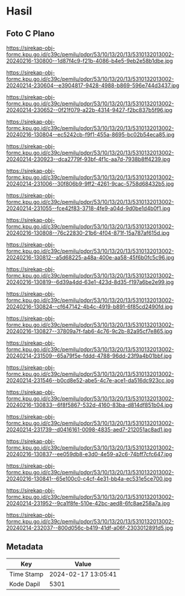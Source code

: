 # Hasil

## Foto C Plano

https://sirekap-obj-formc.kpu.go.id/c39c/pemilu/pdpr/53/10/13/20/13/5310132013002-20240216-130800--1d87f4c9-f21b-4086-b4e5-9eb2e58b1dbe.jpg

https://sirekap-obj-formc.kpu.go.id/c39c/pemilu/pdpr/53/10/13/20/13/5310132013002-20240214-230604--e3904817-9428-4988-b869-596e744d3437.jpg

https://sirekap-obj-formc.kpu.go.id/c39c/pemilu/pdpr/53/10/13/20/13/5310132013002-20240214-230652--0f21f079-a22b-4314-9427-f2bc837b5f96.jpg

https://sirekap-obj-formc.kpu.go.id/c39c/pemilu/pdpr/53/10/13/20/13/5310132013002-20240216-130804--ec5242cb-f9f1-455a-8695-bc02b54eca85.jpg

https://sirekap-obj-formc.kpu.go.id/c39c/pemilu/pdpr/53/10/13/20/13/5310132013002-20240214-230923--dca2779f-93bf-4f1c-aa7d-7938b8ff4239.jpg

https://sirekap-obj-formc.kpu.go.id/c39c/pemilu/pdpr/53/10/13/20/13/5310132013002-20240214-231006--30f806b9-9ff2-4261-9cac-5758d68432b5.jpg

https://sirekap-obj-formc.kpu.go.id/c39c/pemilu/pdpr/53/10/13/20/13/5310132013002-20240214-231055--fce42f83-3718-4fe9-a04d-9d0be1d4b0f1.jpg

https://sirekap-obj-formc.kpu.go.id/c39c/pemilu/pdpr/53/10/13/20/13/5310132013002-20240216-130808--76c22830-21b6-4f04-871f-15a787af615d.jpg

https://sirekap-obj-formc.kpu.go.id/c39c/pemilu/pdpr/53/10/13/20/13/5310132013002-20240216-130812--a5d68225-a48a-400e-aa58-45f6b0fc5c96.jpg

https://sirekap-obj-formc.kpu.go.id/c39c/pemilu/pdpr/53/10/13/20/13/5310132013002-20240216-130819--6d39a4dd-63e1-423d-8d35-f197a6be2e99.jpg

https://sirekap-obj-formc.kpu.go.id/c39c/pemilu/pdpr/53/10/13/20/13/5310132013002-20240216-130824--cf647142-4b4c-4919-b891-6f85cd2490fd.jpg

https://sirekap-obj-formc.kpu.go.id/c39c/pemilu/pdpr/53/10/13/20/13/5310132013002-20240216-130827--37809a7f-fab6-4c76-9c2b-82a95cf7e865.jpg

https://sirekap-obj-formc.kpu.go.id/c39c/pemilu/pdpr/53/10/13/20/13/5310132013002-20240214-231509--65a79f5e-fddd-4788-96dd-23f9a4b01bbf.jpg

https://sirekap-obj-formc.kpu.go.id/c39c/pemilu/pdpr/53/10/13/20/13/5310132013002-20240214-231546--b0cd8e52-abe5-4c7e-ace1-da516dc923cc.jpg

https://sirekap-obj-formc.kpu.go.id/c39c/pemilu/pdpr/53/10/13/20/13/5310132013002-20240216-130833--6f8f5867-532d-4160-83ba-d814df851b04.jpg

https://sirekap-obj-formc.kpu.go.id/c39c/pemilu/pdpr/53/10/13/20/13/5310132013002-20240214-231739--d0416161-0098-4835-aed7-212051ac8ad1.jpg

https://sirekap-obj-formc.kpu.go.id/c39c/pemilu/pdpr/53/10/13/20/13/5310132013002-20240216-130837--ee059db8-e3d0-4e59-a2c6-74bff7cfc647.jpg

https://sirekap-obj-formc.kpu.go.id/c39c/pemilu/pdpr/53/10/13/20/13/5310132013002-20240216-130841--65e100c0-c4cf-4e31-bb4a-ec531e5ce700.jpg

https://sirekap-obj-formc.kpu.go.id/c39c/pemilu/pdpr/53/10/13/20/13/5310132013002-20240214-231952--9ca1f8fe-510e-42bc-aed8-6fc8ae258a7a.jpg

https://sirekap-obj-formc.kpu.go.id/c39c/pemilu/pdpr/53/10/13/20/13/5310132013002-20240214-232037--800d056c-b419-41df-a06f-2303012891d5.jpg


## Metadata

| Key        | Value               |
| ---------- | ------------------- |
| Time Stamp | 2024-02-17 13:05:41 |
| Kode Dapil | 5301                |



